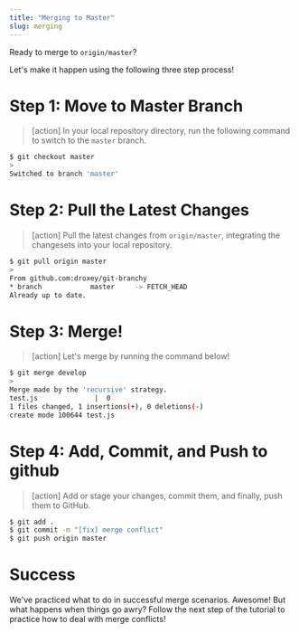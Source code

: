 ```yaml
---
title: "Merging to Master"
slug: merging
---
```


Ready to merge to `origin/master`?

Let's make it happen using the following three step process!

# Step 1: Move to Master Branch

> [action]
> In your local repository directory, run the following command to switch to the `master` branch.
>
```bash
$ git checkout master
>
Switched to branch 'master'
```
>

# Step 2: Pull the Latest Changes

> [action]
> Pull the latest changes from `origin/master`, integrating the changesets into your local repository.
>
```bash
$ git pull origin master
>
From github.com:droxey/git-branchy
* branch            master     -> FETCH_HEAD
Already up to date.
```
>

# Step 3: Merge!

> [action]
> Let's merge by running the command below!
>
```bash
$ git merge develop
>
Merge made by the 'recursive' strategy.
test.js              |  0
1 files changed, 1 insertions(+), 0 deletions(-)
create mode 100644 test.js
```
>

# Step 4: Add, Commit, and Push to github

> [action]
> Add or stage your changes, commit them, and finally, push them to GitHub.
>
```bash
$ git add .
$ git commit -m "[fix] merge conflict"
$ git push origin master
```
>

# Success

We've practiced what to do in successful merge scenarios. Awesome! But what happens when things go awry? Follow the next step of the tutorial to practice how to deal with merge conflicts!
